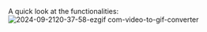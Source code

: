 A quick look at the functionalities:
![2024-09-2120-37-58-ezgif com-video-to-gif-converter](https://github.com/user-attachments/assets/c228842c-9c34-4794-b1b0-826f683dbf2d)
